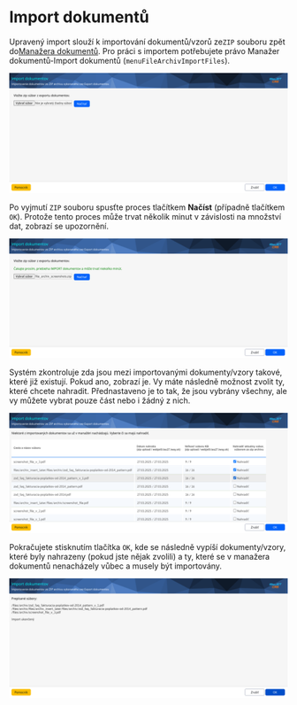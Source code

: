 # Import dokumentů

Upravený import slouží k importování dokumentů/vzorů ze`ZIP` souboru zpět do[Manažera dokumentů](./README.md). Pro práci s importem potřebujete právo Manažer dokumentů-Import dokumentů (`menuFileArchivImportFiles`).

![](import_base.png)

Po vyjmutí `ZIP` souboru spusťte proces tlačítkem **Načíst** (případně tlačítkem `OK`). Protože tento proces může trvat několik minut v závislosti na množství dat, zobrazí se upozornění.

![](import_start.png)

Systém zkontroluje zda jsou mezi importovanými dokumenty/vzory takové, které již existují. Pokud ano, zobrazí je. Vy máte následně možnost zvolit ty, které chcete nahradit. Přednastaveno je to tak, že jsou vybrány všechny, ale vy můžete vybrat pouze část nebo i žádný z nich.

![](import_replace.png)

Pokračujete stisknutím tlačítka `OK`, kde se následně vypíší dokumenty/vzory, které byly nahrazeny (pokud jste nějak zvolili) a ty, které se v manažera dokumentů nenacházely vůbec a musely být importovány.

![](import_replace_done.png)

